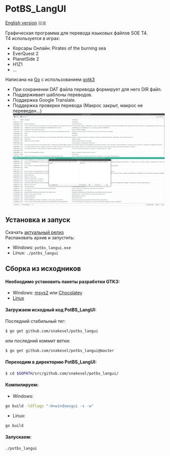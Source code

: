 # PotBS_LangUI

[English version](README_EN.md) 🇬🇧

Графическая программа для перевода языковых файлов SOE T4.  
T4 используется в играх:
* Корсары Онлайн: Pirates of the burning sea
* EverQuest 2
* PlanetSide 2
* H1Z1
* ...

Написана на [Go](https://golang.org/) с использованием [gotk3](https://github.com/gotk3/gotk3)
* При сохранении DAT файла перевода формирует для него DIR файл.
* Поддерживает шаблоны переводов.
* Поддержка Google Translate.
* Поддержка проверки перевода (Макрос закрыт, макрос не переведен...)
![](screen/main.png)
## Установка и запуск
Скачать [актуальный релиз](https://github.com/SnakeSel/PotBS_LangUI/releases)  
Распаковать архив и запустить:
- Windows: `potbs_langui.exe`
- Linux: `./potbs_langui`

## Сборка из исходников
#### Необходимо установить пакеты разработки GTK3:
- Windows: [msys2](https://www.gtk.org/docs/installations/windows/#using-gtk-from-msys2-packages) или [Chocolatey](https://github.com/gotk3/gotk3/wiki/Installing-on-Windows)
- [Linux](https://github.com/gotk3/gotk3/wiki/Installing-on-Linux)

#### Загружаем исходный код PotBS_LangUI:
Последний стабильный тег:
```sh
$ go get github.com/snakesel/potbs_langui
```
или последний коммит ветки:
```sh
$ go get github.com/snakesel/potbs_langui@master
```

#### Переходим в директорию PotBS_LangUI:
```sh
$ cd $GOPATH/src/github.com/snakesel/potbs_langui/
```
#### Компилируем:
- Windows:
```sh
go build -ldflags "-H=windowsgui -s -w"
```
- Linux:
```sh
go build
```
#### Запускаем:
```sh
./potbs_langui
```
